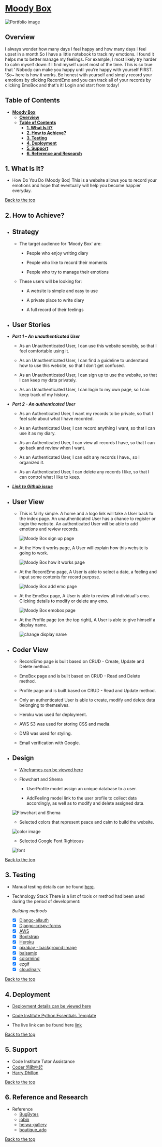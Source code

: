 # [**Moody Box**](https://hdyd.herokuapp.com/)

![Portfolio image](media/home-page.jpg)

## **Overview**

I always wonder how many days I feel happy and how many days I feel upset in a month.So I have a little notebook to track my emotions. I found it helps me to better manage my feelings. For example, I most likely try harder to calm myself down if I find myself upset most of the time. This is so true that ' Nobody can make you happy until you're happy with yourself FIRST. 'So~ here is how it works. Be honest with yourself and simply record your emotions by clicking RecordEmo and you can track all of your records by clicking EmoBox and that's it! Login and start from today!

## **Table of Contents**

- [**Moody Box**](#overview)
  - [**Overview**](#overview)
  - [**Table of Contents**](#table-of-contents)
    - [**1. What Is It?**](#1-what-is-it)
    - [**2. How to Achieve?**](#2-how-to-achieve)
    - [**3. Testing**](#3-testing)
    - [**4. Deployment**](#4-deployment)
    - [**5. Support**](#5-support)
    - [**6. Reference and Research**](#6-reference-and-research)

## **1. What Is It?**

- How Do You Do (Moody Box)
This is a website allows you to record your emotions and hope that eventually will help you become happier everyday.

[Back to the top](#overview)

## **2. How to Achieve?**

- ## **Strategy**

  - The target audience for 'Moody Box' are:

    - People who enjoy writing diary

    - People who like to record their moments

    - People who try to manage their emotions
  
  - These users will be looking for:

    - A website is simple and easy to use

    - A private place to write diary

    - A full record of their feelings

- ## **User Stories**

- ***Part 1 – An unauthenticated User***

  - As an Unauthenticated User, I can use this website sensibly, so that I feel comfortable using it.

  - As an Unauthenticated User, I can find a guideline to understand how to use this website, so that I don’t get confused.

  - As an Unauthenticated User, I can sign up to use the website, so that I can keep my data privately.

  - As an Unauthenticated User, I can login to my own page, so I can keep track of my history.

- ***Part 2 - An authenticated User***

  - As an Authenticated User, I want my records to be private, so that I feel safe about what I have recorded.

  - As an Authenticated User, I can record anything I want, so that I can use it as my diary.

  - As an Authenticated User, I can view all records I have, so that I can go back and review when I want.

  - As an Authenticated User, I can edit any records I have., so I organized it.
  
  - As an Authenticated User, I can delete any records I like, so that I can control what I like to keep.

- ***[Link to Github issue](https://github.com/CrankyCat-Loves-Coding/how-do-you-do/issues?q=is%3Aissue+is%3Aclosed)***

- ## **User View**

  - This is fairly simple. A home and a logo link will take a User back to the index page. An unauthenticated User has a chance to register or login the website. An authenticated User will be able to add emotions and review records.

    ![Moody Box sign up page](https://res.cloudinary.com/dimaeig1n/image/upload/v1672087607/MD-sign-up-page.jpg)

  - At the How it works page, A User will explain how this website is going to work.

    ![Moody Box how it works page](https://res.cloudinary.com/dimaeig1n/image/upload/v1672087823/MD-how-it-works-page.jpg)

  - At the RecordEmo page, A User is able to select a date, a feeling and input some contents for record purpose.

    ![Moody Box add emo page](https://res.cloudinary.com/dimaeig1n/image/upload/v1672087971/MD-add-emo.jpg)

  - At the EmoBox page, A User is able to review all individual's emo. Clicking details to modify or delete any emo.

    ![Moody Box emobox page](https://res.cloudinary.com/dimaeig1n/image/upload/v1671935381/emobox.gif)

  - At the Profile page (on the top right), A User is able to give himself a display name.

    ![change display name](https://res.cloudinary.com/dimaeig1n/image/upload/v1671931445/change-displayname.gif)

- ## **Coder View**

  - RecordEmo page is built based on CRUD - Create, Update and Delete method.

  - EmoBox page and is built based on CRUD - Read and Delete method.

  - Profile page and is built based on CRUD - Read and Update method.

  - Only an authenticated User is able to create, modify and delete data belonging to themselves.

  - Heroku was used for deployment.

  - AWS S3 was used for storing CSS and media.

  - DMB was used for styling.

  - Email verification with Google.

- ## **Design**

  - [Wireframes can be viewed here](https://github.com/CrankyCat-Loves-Coding/how-do-you-do/blob/main/media/doc/moody-box-wireframe.pdf)

  - Flowchart and Shema
    - UserProfile model assign an unique database to a user.

    - AddFeeling model link to the user profile to collect data accordingly, as well as to modify and delete assigned data.

   ![Flowchart and Shema](https://res.cloudinary.com/dimaeig1n/image/upload/v1672024677/moody-box-flowchart-schema.jpg)

  - Selected colors that represent peace and calm to build the website.

  ![color image](media/doc/color.jpg)

  - Selected Google Font Righteous

  ![font](media/doc/font-righteous.jpg)

[Back to the top](#overview)

## 3. **Testing**

- Manual testing details can be found [here](https://github.com/CrankyCat-Loves-Coding/how-do-you-do/blob/main/mood/README.md).

- Technology Stack
  There is a list of tools or method had been used during the period of development:

  *Building methods*
  - [x] [Django-allauth](https://django-allauth.readthedocs.io/en/latest/installation.html)
  - [x] [Django-crispy-forms](https://django-crispy-forms.readthedocs.io/en/latest/)
  - [x] [AWS](https://aws.amazon.com/)
  - [x] [Bootstrap](https://getbootstrap.com/docs/4.3/getting-started/introduction/)
  - [x] [Heroku]( https://dashboard.heroku.com/apps)
  - [x] [pixabay - background image](https://pixabay.com/users/saydung89-18713596/?tab=most-relevant&pagi=3)
  - [x] [balsamiq](https://balsamiq.com/)
  - [x] [colormind](http://colormind.io/)
  - [x] [ezgif](http://ezgif.com/)
  - [x] [cloudinary](https://cloudinary.com/)

[Back to the top](#overview)

## 4. **Deployment**

- [Deployment details can be viewed here](https://github.com/CrankyCat-Loves-Coding/how-do-you-do/blob/main/media/doc/Moody-Box-Deployment.pdf)

- [Code Institute Python Essentials Template](https://github.com/Code-Institute-Org/python-essentials-template)

- The live link can be found here [link]( https://hdyd.herokuapp.com/)

[Back to the top](#overview)

## 5. **Support**

- Code Institute Tutor Assistance
- [Coder 凯歌响起](https://blog.csdn.net/a13554371686?type=ask)
- [Harry Dhillon](https://www.linkedin.com/in/harry-dhillon-299b321b3/)

[Back to the top](#overview)

## 6. **Reference and Research**

- Reference
  - [BugBytes](https://www.youtube.com/watch?v=MZwKoi0wu2Q&list=PL-2EBeDYMIbQSGbpvB59DJbf4Ox7hXPSU&ab_channel=BugBytes)
  - [jobin](https://github.com/williamtyn/jobin)
  - [heiwa-gallery](https://github.com/daisygunn/heiwa-gallery)
  - [boutique_ado](https://github.com/Code-Institute-Solutions/boutique_ado_v1)

[Back to the top](#overview)
